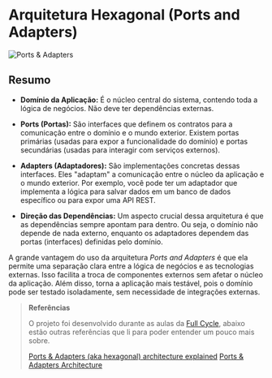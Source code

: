 
# Arquitetura Hexagonal (Ports and Adapters)

  

![Ports & Adapters](https://codesoapbox.dev/wp-content/uploads/2022/08/hexagonal_simple_2.svg)

  

## Resumo

-  **Domínio da Aplicação:** É o núcleo central do sistema, contendo toda a lógica de negócios. Não deve ter dependências externas.

-  **Ports (Portas):** São interfaces que definem os contratos para a comunicação entre o domínio e o mundo exterior. Existem portas primárias (usadas para expor a funcionalidade do domínio) e portas secundárias (usadas para interagir com serviços externos).

-  **Adapters (Adaptadores):** São implementações concretas dessas interfaces. Eles "adaptam" a comunicação entre o núcleo da aplicação e o mundo exterior. Por exemplo, você pode ter um adaptador que implementa a lógica para salvar dados em um banco de dados específico ou para expor uma API REST.

-  **Direção das Dependências:** Um aspecto crucial dessa arquitetura é que as dependências sempre apontam para dentro. Ou seja, o domínio não depende de nada externo, enquanto os adaptadores dependem das portas (interfaces) definidas pelo domínio.

  

A grande vantagem do uso da arquitetura *Ports and Adapters* é que ela permite uma separação clara entre a lógica de negócios e as tecnologias externas. Isso facilita a troca de componentes externos sem afetar o núcleo da aplicação. Além disso, torna a aplicação mais testável, pois o domínio pode ser testado isoladamente, sem necessidade de integrações externas.

  

>  **Referências**
>
> O projeto foi desenvolvido durante as aulas da [Full Cycle](https://fullcycle.com.br), abaixo estão outras referências que li para poder entender um pouco mais sobre.
>
>  [Ports & Adapters (aka hexagonal) architecture explained](https://codesoapbox.dev/ports-adapters-aka-hexagonal-architecture-explained/)
> [Ports & Adapters Architecture](https://herbertograca.com/2017/09/14/ports-adapters-architecture/)
